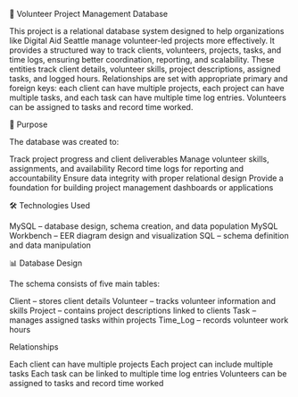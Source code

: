 
📂 Volunteer Project Management Database

This project is a relational database system designed to help organizations like Digital Aid Seattle manage volunteer-led projects more effectively. It provides a structured way to track clients, volunteers, projects, tasks, and time logs, ensuring better coordination, reporting, and scalability.
These entities track client details, volunteer skills, project descriptions, assigned tasks, and logged hours. Relationships are set with appropriate primary and foreign keys: each client can have multiple projects, each project can have multiple tasks, and each task can have multiple time log entries. Volunteers can be assigned to tasks and record time worked.

📌 Purpose

The database was created to:

Track project progress and client deliverables
Manage volunteer skills, assignments, and availability
Record time logs for reporting and accountability
Ensure data integrity with proper relational design
Provide a foundation for building project management dashboards or applications

🛠️ Technologies Used

MySQL – database design, schema creation, and data population
MySQL Workbench – EER diagram design and visualization
SQL – schema definition and data manipulation

📊 Database Design

The schema consists of five main tables:

Client – stores client details
Volunteer – tracks volunteer information and skills
Project – contains project descriptions linked to clients
Task – manages assigned tasks within projects
Time_Log – records volunteer work hours

Relationships

Each client can have multiple projects
Each project can include multiple tasks
Each task can be linked to multiple time log entries
Volunteers can be assigned to tasks and record time worked
